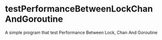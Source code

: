 # testPerformanceBetweenLockChanAndGoroutine

A simple program that test Performance Between Lock, Chan And Goroutine
